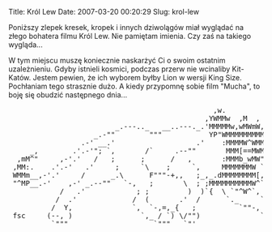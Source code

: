 Title: Król Lew
Date: 2007-03-20 00:20:29
Slug: krol-lew

<p>Poniższy zlepek kresek, kropek i innych dziwolągów miał wyglądać na złego bohatera filmu Król Lew. Nie pamiętam imienia. Czy zaś na takiego wygląda...</p>
<p>W tym miejscu muszę koniecznie naskarżyć Ci o swoim ostatnim uzależnieniu. Gdyby istnieli kosmici, podczas przerw nie wcinaliby Kit-Katów. Jestem pewien, że ich wyborem byłby Lion w wersji King Size. Pochłaniam tego strasznie dużo. A kiedy przypomnę sobie film "Mucha", to boję się obudzić następnego dnia...</p>
<pre>
                                                ,w.
                                              ,YWMMw  ,M  ,
                         _.---.._   __..---._.'MMMMMw,wMWmW,
                    _.-""        """           YP"WMMMMMMMMMb,
                 .-' __.'                   .'    :MMMMW^WMMMM;
     _,        .'.-'"; `,       /`     .--""       MMM[==MWMW^;
  ,mM^"     ,-'.'   /   ;      ;      /   ,       :MMMb_wMW"  @\
 ,MM:.    .'.-'   .'     ;     `\    ;     `,     MMMMMMMW `"=./`.
 WMMm__,-'.'     /      _.\      F"""-+,,   ;_,_.dMMMMMMMM[,_ / `=}
 "^MP__.-'    ,-' _.--""   `-,   ;       \  ; ;MMMMMMMMMMW^``; __!
            /   .'            ; ;         )  )`{  \ `"^W^`,   \  :
           /  .'             /  (       .'  /      `._     `.  `"
          /  Y,              `,  `-,=,_{   ;          `""-,  `-._.-,
 fsc     (--, )                `,_ / `) \/"")              `-, -;"\:
          `"""                    `"""   `"'                  `---"
</pre>

